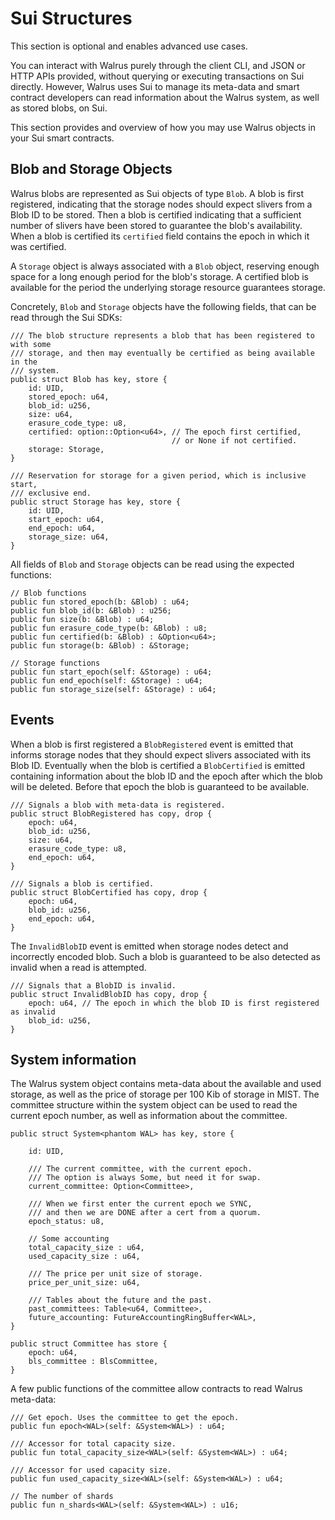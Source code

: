 
# Sui Structures

This section is optional and enables advanced use cases.

You can interact with Walrus purely
through the client CLI, and JSON or HTTP APIs provided, without querying or executing transactions
on Sui directly. However, Walrus uses Sui to manage its meta-data and smart contract developers can
read information about the Walrus system, as well as stored blobs, on Sui.

This section provides and overview of how you may use Walrus objects in your Sui smart contracts.

## Blob and Storage Objects

Walrus blobs are represented as Sui objects of type `Blob`. A blob is first registered, indicating
that the storage nodes should expect slivers from a Blob ID to be stored. Then a blob is certified
indicating that a sufficient number of slivers have been stored to guarantee the blob's
availability. When a blob is certified its `certified` field contains the epoch in which it was
certified.

A `Storage` object is always associated with a `Blob` object, reserving enough space for
a long enough period for the blob's storage. A certified blob is available for the period the
underlying storage resource guarantees storage.

Concretely, `Blob` and `Storage` objects have the following fields, that can be read through the
Sui SDKs:

```move
/// The blob structure represents a blob that has been registered to with some
/// storage, and then may eventually be certified as being available in the
/// system.
public struct Blob has key, store {
    id: UID,
    stored_epoch: u64,
    blob_id: u256,
    size: u64,
    erasure_code_type: u8,
    certified: option::Option<u64>, // The epoch first certified,
                                    // or None if not certified.
    storage: Storage,
}

/// Reservation for storage for a given period, which is inclusive start,
/// exclusive end.
public struct Storage has key, store {
    id: UID,
    start_epoch: u64,
    end_epoch: u64,
    storage_size: u64,
}
```

All fields of `Blob` and `Storage` objects can be read using the expected functions:
```move
// Blob functions
public fun stored_epoch(b: &Blob) : u64;
public fun blob_id(b: &Blob) : u256;
public fun size(b: &Blob) : u64;
public fun erasure_code_type(b: &Blob) : u8;
public fun certified(b: &Blob) : &Option<u64>;
public fun storage(b: &Blob) : &Storage;

// Storage functions
public fun start_epoch(self: &Storage) : u64;
public fun end_epoch(self: &Storage) : u64;
public fun storage_size(self: &Storage) : u64;

```


## Events

When a blob is first registered a `BlobRegistered` event is emitted that informs storage nodes
that they should expect slivers associated with its Blob ID. Eventually when the blob is
certified a `BlobCertified` is emitted containing information about the blob ID and the epoch
after which the blob will be deleted. Before that epoch the blob is guaranteed to be available.


```move
/// Signals a blob with meta-data is registered.
public struct BlobRegistered has copy, drop {
    epoch: u64,
    blob_id: u256,
    size: u64,
    erasure_code_type: u8,
    end_epoch: u64,
}

/// Signals a blob is certified.
public struct BlobCertified has copy, drop {
    epoch: u64,
    blob_id: u256,
    end_epoch: u64,
}
```

The `InvalidBlobID` event is emitted when storage nodes detect and incorrectly encoded blob.
Such a blob is guaranteed to be also detected as invalid when a read is attempted.


```move
/// Signals that a BlobID is invalid.
public struct InvalidBlobID has copy, drop {
    epoch: u64, // The epoch in which the blob ID is first registered as invalid
    blob_id: u256,
}
```

## System information

The Walrus system object contains meta-data about the available and used storage, as well as the
price of storage per 100 Kib of storage in MIST. The committee
structure within the system object can be used to read the current epoch number, as well as
information about the committee.

```move
public struct System<phantom WAL> has key, store {

    id: UID,

    /// The current committee, with the current epoch.
    /// The option is always Some, but need it for swap.
    current_committee: Option<Committee>,

    /// When we first enter the current epoch we SYNC,
    /// and then we are DONE after a cert from a quorum.
    epoch_status: u8,

    // Some accounting
    total_capacity_size : u64,
    used_capacity_size : u64,

    /// The price per unit size of storage.
    price_per_unit_size: u64,

    /// Tables about the future and the past.
    past_committees: Table<u64, Committee>,
    future_accounting: FutureAccountingRingBuffer<WAL>,
}

public struct Committee has store {
    epoch: u64,
    bls_committee : BlsCommittee,
}
```

A few public functions of the committee allow contracts to read Walrus meta-data:

```move
/// Get epoch. Uses the committee to get the epoch.
public fun epoch<WAL>(self: &System<WAL>) : u64;

/// Accessor for total capacity size.
public fun total_capacity_size<WAL>(self: &System<WAL>) : u64;

/// Accessor for used capacity size.
public fun used_capacity_size<WAL>(self: &System<WAL>) : u64;

// The number of shards
public fun n_shards<WAL>(self: &System<WAL>) : u16;

```